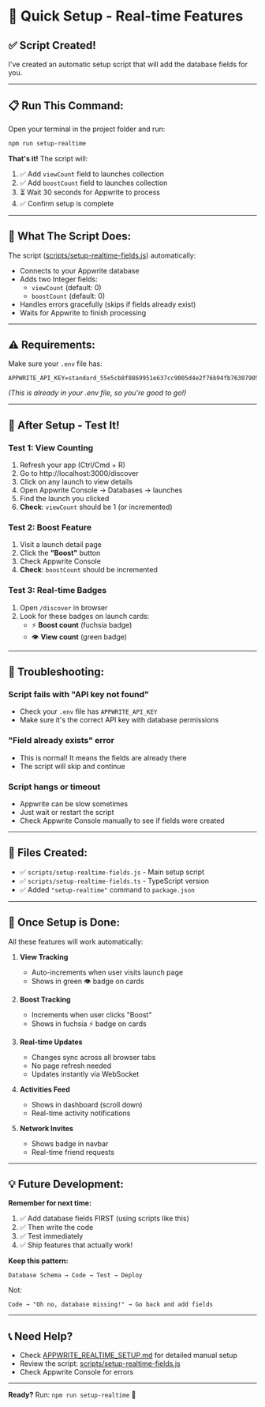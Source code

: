 # 🚀 Quick Setup - Real-time Features

## ✅ Script Created!

I've created an automatic setup script that will add the database fields for you.

---

## 📋 Run This Command:

Open your terminal in the project folder and run:

```bash
npm run setup-realtime
```

**That's it!** The script will:
1. ✅ Add `viewCount` field to launches collection
2. ✅ Add `boostCount` field to launches collection
3. ⏳ Wait 30 seconds for Appwrite to process
4. ✅ Confirm setup is complete

---

## 🎯 What The Script Does:

The script ([scripts/setup-realtime-fields.js](scripts/setup-realtime-fields.js)) automatically:

- Connects to your Appwrite database
- Adds two Integer fields:
  - `viewCount` (default: 0)
  - `boostCount` (default: 0)
- Handles errors gracefully (skips if fields already exist)
- Waits for Appwrite to finish processing

---

## ⚠️ Requirements:

Make sure your `.env` file has:
```env
APPWRITE_API_KEY=standard_55e5cb8f8869951e637cc9005d4e2f76b94fb76307905e8ee555c3c52bd2ba6c7eba85edeea800b62cc060a851727ad3b5353a2d47f6867551fea378fa74f5aa2319071ba24358610a1b745de1394c6532c29296967d3381dc7d6d62179645e3ea4a1322e4f6f4769dea0b7ac1dd7706a348116c9eb3738a9fdbfaa6f79c5ece
```

*(This is already in your .env file, so you're good to go!)*

---

## 🧪 After Setup - Test It!

### **Test 1: View Counting**
1. Refresh your app (Ctrl/Cmd + R)
2. Go to http://localhost:3000/discover
3. Click on any launch to view details
4. Open Appwrite Console → Databases → launches
5. Find the launch you clicked
6. **Check**: `viewCount` should be 1 (or incremented)

### **Test 2: Boost Feature**
1. Visit a launch detail page
2. Click the **"Boost"** button
3. Check Appwrite Console
4. **Check**: `boostCount` should be incremented

### **Test 3: Real-time Badges**
1. Open `/discover` in browser
2. Look for these badges on launch cards:
   - ⚡ **Boost count** (fuchsia badge)
   - 👁️ **View count** (green badge)

---

## 🐛 Troubleshooting:

### **Script fails with "API key not found"**
- Check your `.env` file has `APPWRITE_API_KEY`
- Make sure it's the correct API key with database permissions

### **"Field already exists" error**
- This is normal! It means the fields are already there
- The script will skip and continue

### **Script hangs or timeout**
- Appwrite can be slow sometimes
- Just wait or restart the script
- Check Appwrite Console manually to see if fields were created

---

## 📁 Files Created:

- ✅ `scripts/setup-realtime-fields.js` - Main setup script
- ✅ `scripts/setup-realtime-fields.ts` - TypeScript version
- ✅ Added `"setup-realtime"` command to `package.json`

---

## 🎉 Once Setup is Done:

All these features will work automatically:

1. **View Tracking**
   - Auto-increments when user visits launch page
   - Shows in green 👁️ badge on cards

2. **Boost Tracking**
   - Increments when user clicks "Boost"
   - Shows in fuchsia ⚡ badge on cards

3. **Real-time Updates**
   - Changes sync across all browser tabs
   - No page refresh needed
   - Updates instantly via WebSocket

4. **Activities Feed**
   - Shows in dashboard (scroll down)
   - Real-time activity notifications

5. **Network Invites**
   - Shows badge in navbar
   - Real-time friend requests

---

## 💡 Future Development:

**Remember for next time:**
1. ✅ Add database fields FIRST (using scripts like this)
2. ✅ Then write the code
3. ✅ Test immediately
4. ✅ Ship features that actually work!

**Keep this pattern:**
```
Database Schema → Code → Test → Deploy
```

Not:
```
Code → "Oh no, database missing!" → Go back and add fields
```

---

## 📞 Need Help?

- Check [APPWRITE_REALTIME_SETUP.md](APPWRITE_REALTIME_SETUP.md) for detailed manual setup
- Review the script: [scripts/setup-realtime-fields.js](scripts/setup-realtime-fields.js)
- Check Appwrite Console for errors

---

**Ready?** Run: `npm run setup-realtime` 🚀
